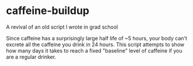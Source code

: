 # caffeine-buildup
A revival of an old script I wrote in grad school

Since caffeine has a surprisingly large half life of ~5 hours, your body
can't excrete all the caffeine you drink in 24 hours.  This script attempts
to show how many days it takes to reach a fixed "baseline" level of caffeine
if you are a regular drinker.
